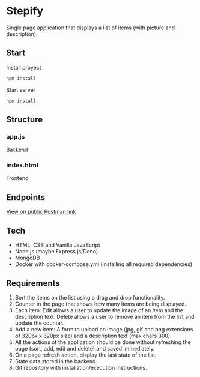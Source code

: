 # Stepify
Single page application that displays a list of items (with picture and description).

## Start
Install proyect
```bash
npm install
```
Start server
```bash
npm install
```

## Structure
### app.js
Backend
### index.html
Frontend

## Endpoints
[View on public Postman link](https://documenter.getpostman.com/view/11531662/T17DfoQN?version=latest)

## Tech
- HTML, CSS and Vanilla JavaScript
- Node.js (maybe Express.js/Deno)
- MongoDB
- Docker with docker-compose.yml (installing all required dependencies)

## Requirements
1. Sort the items on the list using a drag and drop functionality.
2. Counter in the page that shows how many items are being displayed.
3. Each item: Edit allows a user to update the image of an item and the description text. Delete allows a user to remove an item from the list and update the counter.
4. Add a new item: A form to upload an image (jpg, gif and png extensions of 320px x 320px size) and a description text (max chars 300).
5. All the actions of the application should be done without refreshing the page (sort, add, edit and delete) and saved immediately.
6. On a page refresh action, display the last state of the list.
7. State data stored in the backend.
8. Git repository with installation/execution instructions.